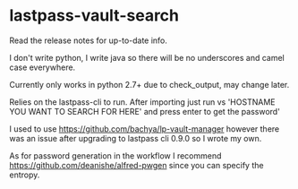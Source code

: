 # lastpass-vault-search

Read the release notes for up-to-date info.

I don't write python, I write java so there will be no underscores and camel case everywhere.

Currently only works in python 2.7+ due to check_output, may change later.

Relies on the lastpass-cli to run.  After importing just run vs 'HOSTNAME YOU WANT TO SEARCH FOR HERE' and press enter to get the password'

I used to use https://github.com/bachya/lp-vault-manager however there was an issue after upgrading to lastpass cli 0.9.0 so I wrote my own.

As for password generation in the workflow I recommend https://github.com/deanishe/alfred-pwgen since you can specify the entropy.
